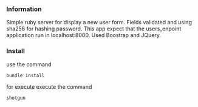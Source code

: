 ### Information

Simple ruby server for display a new user form.
Fields validated and using sha256 for hashing password. This app expect that the users_enpoint application run in localhost:8000. Used Boostrap and JQuery.

### Install

use the command
```
bundle install
```

for execute execute the command
```
shotgun
```

